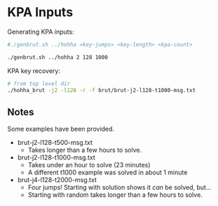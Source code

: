 # KPA Inputs

Generating KPA inputs:
```sh
#./genbrut.sh ../hohha <key-jumps> <key-length> <kpa-count>

./genbrut.sh ../hohha 2 128 1000
```

KPA key recovery:
```sh
# from top level dir
./hohha_brut -j2 -l128 -r -f brut/brut-j2-l128-t1000-msg.txt
```

## Notes

Some examples have been provided.

- brut-j2-l128-t500-msg.txt
  - Takes longer than a few hours to solve.
- brut-j2-l128-t1000-msg.txt
  - Takes under an hour to solve (23 minutes)
  - A different t1000 example was solved in about 1 minute
- brut-j4-l128-t2000-msg.txt
  - Four jumps! Starting with solution shows it *can* be solved, but...
  - Starting with random takes longer than a few hours to solve.
